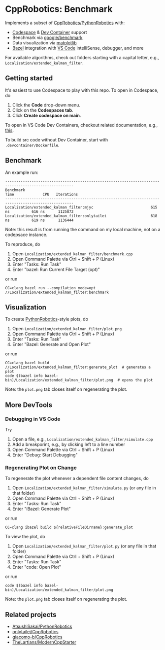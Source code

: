 # CppRobotics: Benchmark

Implements a subset of [CppRobotics](https://github.com/onlytailei/CppRobotics)/[PythonRobotics](https://github.com/AtsushiSakai/PythonRobotics) with:

- [Codespace](https://docs.github.com/en/codespaces) & [Dev Container](https://code.visualstudio.com/docs/devcontainers/containers) support
- Benchmark via [google/benchmark](https://github.com/google/benchmark)
- Data visualization via [matplotlib](https://matplotlib.org/)
- [Bazel](https://bazel.build/) integration with [VS Code](https://code.visualstudio.com/) intelliSense, debugger, and more

For available algorithms, check out folders starting with a capital letter, e.g., `Localization/extended_kalman_filter`.


## Getting started

It's easiest to use Codespace to play with this repo.
To open in Codespace, do

1. Click the **Code** drop-down menu.
1. Click on the **Codespaces tab**.
1. Click **Create codespace on main**.

To open in VS Code Dev Containers, checkout related documentation, e.g., [this](https://github.com/microsoft/vscode-remote-try-cpp/tree/main#vs-code-dev-containers).

To build src code without Dev Container, start with `.devcontainer/Dockerfile`.


## Benchmark

An example run:

```
-----------------------------------------------------------------------------------------------------
Benchmark                                                           Time             CPU   Iterations
-----------------------------------------------------------------------------------------------------
Localization/extended_kalman_filter:mjyc                          615 ns          616 ns      1125872
Localization/extended_kalman_filter:onlytailei                    618 ns          619 ns      1136444
```
Note: this result is from running the command on my local machine, not on a codepsace instance.

To reproduce, do

1. Open `Localization/extended_kalman_filter/benchmark.cpp`
1. Open Command Palette via Ctrl + Shift + P (Linux)
1. Enter "Tasks: Run Task"
1. Enter "bazel: Run Current File Target (opt)"

or run

```
CC=clang bazel run --compilation_mode=opt //Localization/extended_kalman_filter:benchmark
```


## Visualization

To create [PythonRobotics](https://github.com/AtsushiSakai/PythonRobotics)-style plots, do

1. Open `Localization/extended_kalman_filter/plot.png`
1. Open Command Palette via Ctrl + Shift + P (Linux)
1. Enter "Tasks: Run Task"
1. Enter "Bazel: Generate and Open Plot"

or run

```
CC=clang bazel build //Localization/extended_kalman_filter:generate_plot  # generates a plot
code $(bazel info bazel-bin)/Localization/extended_kalman_filter/plot.png  # opens the plot
```
Note: the `plot.png` tab closes itself on regenerating the plot.


## More DevTools

### Debugging in VS Code

Try

1. Open a file, e.g., `Localization/extended_kalman_filter/simulate.cpp`
1. Add a breakporint, e.g., by clicking left to a line number
1. Open Command Palette via Ctrl + Shift + P (Linux)
1. Enter "Debug: Start Debugging"

### Regenerating Plot on Change

To regenerate the plot whenever a dependent file content changes, do

1. Open `Localization/extended_kalman_filter/simulate.py` (or any file in that folder)
1. Open Command Palette via Ctrl + Shift + P (Linux)
1. Enter "Tasks: Run Task"
1. Enter "iBazel: Generate Plot"

or run

```
CC=clang ibazel build ${relativeFileDirname}:generate_plot
```

To view the plot, do

1. Open `Localization/extended_kalman_filter/plot.py` (or any file in that folder)
1. Open Command Palette via Ctrl + Shift + P (Linux)
1. Enter "Tasks: Run Task"
1. Enter "code: Open Plot"

or run

```
code $(bazel info bazel-bin)/Localization/extended_kalman_filter/plot.png
```
Note: the `plot.png` tab closes itself on regenerating the plot.


## Related projects

- [AtsushiSakai/PythonRobotics](https://github.com/AtsushiSakai/PythonRobotics)
- [onlytailei/CppRobotics](https://github.com/onlytailei/CppRobotics)
- [giacomo-b/CppRobotics](https://github.com/giacomo-b/CppRobotics)
- [TheLartians/ModernCppStarter](https://github.com/TheLartians/ModernCppStarter)
